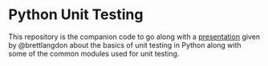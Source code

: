Python Unit Testing
===================

This repository is the companion code to go along with a [presentation](python-unit-testing.pdf) given by @brettlangdon
about the basics of unit testing in Python along with some of the common modules used for unit testing.
